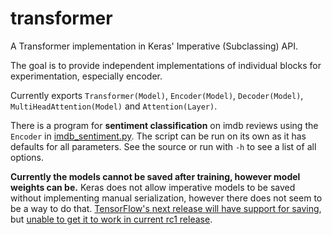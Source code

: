 # transformer

A Transformer implementation in Keras' Imperative (Subclassing) API.

The goal is to provide independent implementations of individual blocks for experimentation, especially encoder.

Currently exports `Transformer(Model)`, `Encoder(Model)`, `Decoder(Model)`, `MultiHeadAttention(Model)` and `Attention(Layer)`.

There is a program for __sentiment classification__ on imdb reviews using the `Encoder` in [imdb_sentiment.py](/imdb_sentiment.py). The script can be run on its own as it has defaults for all parameters. See the source or run with `-h` to see a list of all options.

__Currently the models cannot be saved after training, however model weights can be.__ Keras does not allow imperative models to be saved without implementing manual serialization, however there does not seem to be a way to do that. [TensorFlow's next release will have support for saving](https://www.tensorflow.org/versions/r1.13/api_docs/python/tf/contrib/saved_model/save_keras_model), but [unable to get it to work in current rc1 release](https://colab.research.google.com/gist/suyash/de8c6a386ff3a18c499aa441d5a13670).
